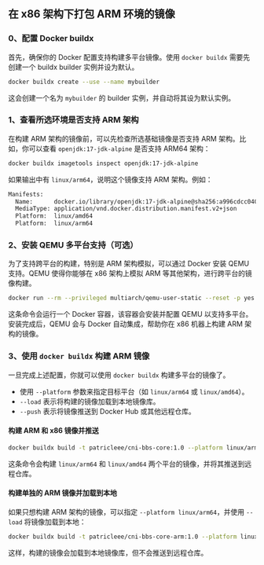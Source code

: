 ## 在 x86 架构下打包 ARM 环境的镜像

### 0、配置 Docker buildx

首先，确保你的 Docker 配置支持构建多平台镜像。使用 `docker buildx` 需要先创建一个 buildx builder 实例并设为默认。

```bash
docker buildx create --use --name mybuilder
```

这会创建一个名为 `mybuilder` 的 builder 实例，并自动将其设为默认实例。

### 1、查看所选环境是否支持 ARM 架构

在构建 ARM 架构的镜像前，可以先检查所选基础镜像是否支持 ARM 架构。比如，你可以查看 `openjdk:17-jdk-alpine` 是否支持 ARM64 架构：

```bash
docker buildx imagetools inspect openjdk:17-jdk-alpine
```

如果输出中有 `linux/arm64`，说明这个镜像支持 ARM 架构。例如：

```bash
Manifests:
  Name:      docker.io/library/openjdk:17-jdk-alpine@sha256:a996cdcc040704ec6badaf5fecf1e144c096e00231a29188596c784bcf858d05
  MediaType: application/vnd.docker.distribution.manifest.v2+json
  Platform:  linux/amd64
  Platform:  linux/arm64
```

### 2、安装 QEMU 多平台支持（可选）

为了支持跨平台的构建，特别是 ARM 架构模拟，可以通过 Docker 安装 QEMU 支持。QEMU 使得你能够在 x86 架构上模拟 ARM 等其他架构，进行跨平台的镜像构建。

```bash
docker run --rm --privileged multiarch/qemu-user-static --reset -p yes
```

这条命令会运行一个 Docker 容器，该容器会安装并配置 QEMU 以支持多平台。安装完成后，QEMU 会与 Docker 自动集成，帮助你在 x86 机器上构建 ARM 架构的镜像。

### 3、使用 `docker buildx` 构建 ARM 镜像

一旦完成上述配置，你就可以使用 `docker buildx` 构建多平台的镜像了。

- 使用 `--platform` 参数来指定目标平台（如 `linux/arm64` 或 `linux/amd64`）。
- `--load` 表示将构建的镜像加载到本地镜像库。
- `--push` 表示将镜像推送到 Docker Hub 或其他远程仓库。

#### 构建 ARM 和 x86 镜像并推送

```bash
docker buildx build -t patricleee/cni-bbs-core:1.0 --platform linux/arm64,linux/amd64 --push .
```

这条命令会构建 `linux/arm64` 和 `linux/amd64` 两个平台的镜像，并将其推送到远程仓库。

#### 构建单独的 ARM 镜像并加载到本地

如果只想构建 ARM 架构的镜像，可以指定 `--platform linux/arm64`，并使用 `--load` 将镜像加载到本地：

```bash
docker buildx build -t patricleee/cni-bbs-core-arm:1.0 --platform linux/arm64 --load .
```

这样，构建的镜像会加载到本地镜像库，但不会推送到远程仓库。